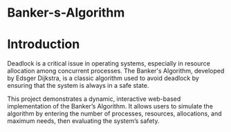 # Banker-s-Algorithm

# Introduction
Deadlock is a critical issue in operating systems, especially in resource allocation among concurrent processes. The Banker's Algorithm, developed by Edsger Dijkstra, is a classic algorithm used to avoid deadlock by ensuring that the system is always in a safe state.

This project demonstrates a dynamic, interactive web-based implementation of the Banker’s Algorithm. It allows users to simulate the algorithm by entering the number of processes, resources, allocations, and maximum needs, then evaluating the system’s safety.
